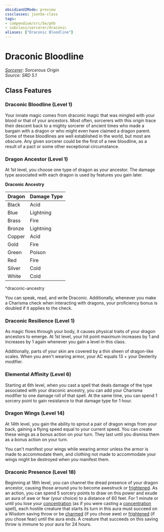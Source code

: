 ```yaml
---
obsidianUIMode: preview
cssclasses: json5e-class
tags:
- compendium/src/5e/phb
- subclass/sorcerer/draconic
aliases: ["Draconic Bloodline"]
---
```

# Draconic Bloodline
*[Sorcerer](TTRPG/compendium/classes/sorcerer.md): Sorcerous Origin*  
*Source: SRD 5.1*  


## Class Features

### Draconic Bloodline (Level 1)

Your innate magic comes from draconic magic that was mingled with your blood or that of your ancestors. Most often, sorcerers with this origin trace their descent back to a mighty sorcerer of ancient times who made a bargain with a dragon or who might even have claimed a dragon parent. Some of these bloodlines are well established in the world, but most are obscure. Any given sorcerer could be the first of a new bloodline, as a result of a pact or some other exceptional circumstance.

### Dragon Ancestor (Level 1)

At 1st level, you choose one type of dragon as your ancestor. The damage type associated with each dragon is used by features you gain later.

**Draconic Ancestry**

| Dragon | Damage Type |
|--------|-------------|
| Black | Acid |
| Blue | Lightning |
| Brass | Fire |
| Bronze | Lightning |
| Copper | Acid |
| Gold | Fire |
| Green | Poison |
| Red | Fire |
| Silver | Cold |
| White | Cold |
^draconic-ancestry

You can speak, read, and write Draconic. Additionally, whenever you make a Charisma check when interacting with dragons, your proficiency bonus is doubled if it applies to the check.

### Draconic Resilience (Level 1)

As magic flows through your body, it causes physical traits of your dragon ancestors to emerge. At 1st level, your hit point maximum increases by 1 and increases by 1 again whenever you gain a level in this class.

Additionally, parts of your skin are covered by a thin sheen of dragon-like scales. When you aren't wearing armor, your AC equals 13 + your Dexterity modifier.

### Elemental Affinity (Level 6)

Starting at 6th level, when you cast a spell that deals damage of the type associated with your draconic ancestry, you can add your Charisma modifier to one damage roll of that spell. At the same time, you can spend 1 sorcery point to gain resistance to that damage type for 1 hour.

### Dragon Wings (Level 14)

At 14th level, you gain the ability to sprout a pair of dragon wings from your back, gaining a flying speed equal to your current speed. You can create these wings as a bonus action on your turn. They last until you dismiss them as a bonus action on your turn.

You can't manifest your wings while wearing armor unless the armor is made to accommodate them, and clothing not made to accommodate your wings might be destroyed when you manifest them.

### Draconic Presence (Level 18)

Beginning at 18th level, you can channel the dread presence of your dragon ancestor, causing those around you to become awestruck or [frightened](TTRPG/rules/conditions.md#Frightened). As an action, you can spend 5 sorcery points to draw on this power and exude an aura of awe or fear (your choice) to a distance of 60 feet. For 1 minute or until you lose your [concentration](TTRPG/rules/conditions.md#Concentration) (as if you were casting a [concentration](TTRPG/rules/conditions.md#Concentration) spell), each hostile creature that starts its turn in this aura must succeed on a Wisdom saving throw or be [charmed](TTRPG/rules/conditions.md#Charmed) (if you chose awe) or [frightened](TTRPG/rules/conditions.md#Frightened) (if you chose fear) until the aura ends. A creature that succeeds on this saving throw is immune to your aura for 24 hours.